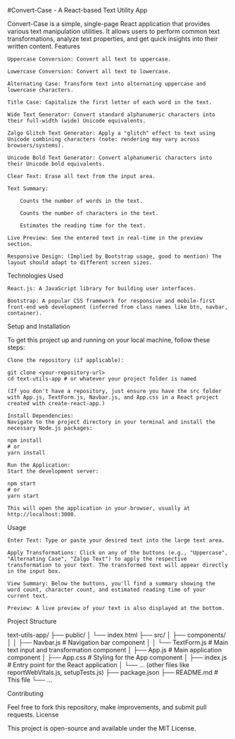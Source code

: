 
#Convert-Case - A React-based Text Utility App

Convert-Case is a simple, single-page React application that provides various text manipulation utilities. It allows users to perform common text transformations, analyze text properties, and get quick insights into their written content.
Features

    Uppercase Conversion: Convert all text to uppercase.

    Lowercase Conversion: Convert all text to lowercase.

    Alternating Case: Transform text into alternating uppercase and lowercase characters.

    Title Case: Capitalize the first letter of each word in the text.

    Wide Text Generator: Convert standard alphanumeric characters into their full-width (wide) Unicode equivalents.

    Zalgo Glitch Text Generator: Apply a "glitch" effect to text using Unicode combining characters (note: rendering may vary across browsers/systems).

    Unicode Bold Text Generator: Convert alphanumeric characters into their Unicode bold equivalents.

    Clear Text: Erase all text from the input area.

    Text Summary:

        Counts the number of words in the text.

        Counts the number of characters in the text.

        Estimates the reading time for the text.

    Live Preview: See the entered text in real-time in the preview section.

    Responsive Design: (Implied by Bootstrap usage, good to mention) The layout should adapt to different screen sizes.

Technologies Used

    React.js: A JavaScript library for building user interfaces.

    Bootstrap: A popular CSS framework for responsive and mobile-first front-end web development (inferred from class names like btn, navbar, container).

Setup and Installation

To get this project up and running on your local machine, follow these steps:

    Clone the repository (if applicable):

    git clone <your-repository-url>
    cd text-utils-app # or whatever your project folder is named

    (If you don't have a repository, just ensure you have the src folder with App.js, TextForm.js, Navbar.js, and App.css in a React project created with create-react-app.)

    Install Dependencies:
    Navigate to the project directory in your terminal and install the necessary Node.js packages:

    npm install
    # or
    yarn install

    Run the Application:
    Start the development server:

    npm start
    # or
    yarn start

    This will open the application in your browser, usually at http://localhost:3000.

Usage

    Enter Text: Type or paste your desired text into the large text area.

    Apply Transformations: Click on any of the buttons (e.g., "Uppercase", "Alternating Case", "Zalgo Text") to apply the respective transformation to your text. The transformed text will appear directly in the input box.

    View Summary: Below the buttons, you'll find a summary showing the word count, character count, and estimated reading time of your current text.

    Preview: A live preview of your text is also displayed at the bottom.

Project Structure

text-utils-app/
├── public/
│   └── index.html
├── src/
│   ├── components/
│   │   ├── Navbar.js       # Navigation bar component
│   │   └── TextForm.js     # Main text input and transformation component
│   ├── App.js              # Main application component
│   ├── App.css             # Styling for the App component
│   ├── index.js            # Entry point for the React application
│   └── ... (other files like reportWebVitals.js, setupTests.js)
├── package.json
├── README.md               # This file
└── ...

Contributing

Feel free to fork this repository, make improvements, and submit pull requests.
License

This project is open-source and available under the MIT License.
